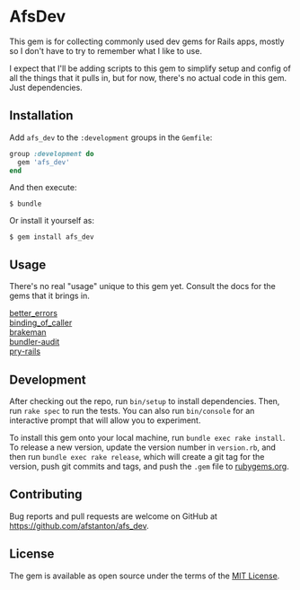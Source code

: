 # AfsDev

This gem is for collecting commonly used dev gems for Rails apps, mostly so I don't have to try to remember what I like to use.

I expect that I'll be adding scripts to this gem to simplify setup and config of all the things that it pulls in, but for now, there's no actual code in this gem. Just dependencies.

## Installation

Add `afs_dev` to the `:development` groups in the
`Gemfile`:

```ruby
group :development do
  gem 'afs_dev'
end
```

And then execute:

    $ bundle

Or install it yourself as:

    $ gem install afs_dev

## Usage

There's no real "usage" unique to this gem yet. Consult the docs for the gems that it brings in.

[better_errors](https://github.com/charliesome/better_errors)  
[binding_of_caller](https://github.com/banister/binding_of_caller)  
[brakeman](https://github.com/presidentbeef/brakeman)  
[bundler-audit](https://github.com/rubysec/bundler-audit)  
[pry-rails](https://github.com/rweng/pry-rails)  

## Development

After checking out the repo, run `bin/setup` to install dependencies. Then, run `rake spec` to run the tests. You can also run `bin/console` for an interactive prompt that will allow you to experiment.

To install this gem onto your local machine, run `bundle exec rake install`. To release a new version, update the version number in `version.rb`, and then run `bundle exec rake release`, which will create a git tag for the version, push git commits and tags, and push the `.gem` file to [rubygems.org](https://rubygems.org).

## Contributing

Bug reports and pull requests are welcome on GitHub at https://github.com/afstanton/afs_dev.

## License

The gem is available as open source under the terms of the [MIT License](https://opensource.org/licenses/MIT).
